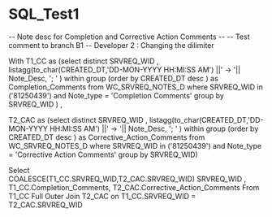 # SQL_Test1

-- Note desc for Completion and Corrective Action Comments --
-- Test comment to branch B1 
-- Developer 2 : Changing the dilimiter 

With T1_CC as
(select distinct SRVREQ_WID ,  
listagg(to_char(CREATED_DT,'DD-MON-YYYY HH:MI:SS AM') ||' -> '|| Note_Desc, '; ' ) within group (order by CREATED_DT desc ) as Completion_Comments
from WC_SRVREQ_NOTES_D
where SRVREQ_WID  in ('81250439')
and Note_type = 'Completion Comments'
group by SRVREQ_WID
) ,

T2_CAC as
(select distinct SRVREQ_WID , 
listagg(to_char(CREATED_DT,'DD-MON-YYYY HH:MI:SS AM') ||' -> '|| Note_Desc, '; ' ) within group (order by CREATED_DT desc ) as Corrective_Action_Comments
from WC_SRVREQ_NOTES_D
where SRVREQ_WID  in ('81250439')
and Note_type = 'Corrective Action Comments'
group by SRVREQ_WID)

Select  
COALESCE(T1_CC.SRVREQ_WID,T2_CAC.SRVREQ_WID) SRVREQ_WID , 
T1_CC.Completion_Comments, 
T2_CAC.Corrective_Action_Comments
From T1_CC 
Full Outer Join T2_CAC on T1_CC.SRVREQ_WID = T2_CAC.SRVREQ_WID
